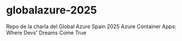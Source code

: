 # globalazure-2025
Repo de la charla del Global Azure Spain 2025 Azure Container Apps: Where Devs' Dreams Come True
